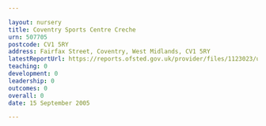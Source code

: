 ```yaml
---

layout: nursery
title: Coventry Sports Centre Creche
urn: 507705
postcode: CV1 5RY
address: Fairfax Street, Coventry, West Midlands, CV1 5RY
latestReportUrl: https://reports.ofsted.gov.uk/provider/files/1123023/urn/507705.pdf
teaching: 0
development: 0
leadership: 0
outcomes: 0
overall: 0
date: 15 September 2005

---
```

